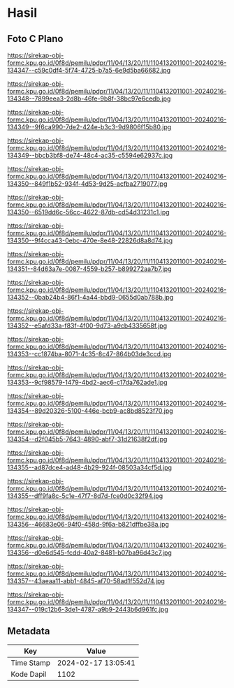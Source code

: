 # Hasil

## Foto C Plano

https://sirekap-obj-formc.kpu.go.id/0f8d/pemilu/pdpr/11/04/13/20/11/1104132011001-20240216-134347--c59c0df4-5f74-4725-b7a5-6e9d5ba66682.jpg

https://sirekap-obj-formc.kpu.go.id/0f8d/pemilu/pdpr/11/04/13/20/11/1104132011001-20240216-134348--7899eea3-2d8b-46fe-9b8f-38bc97e6cedb.jpg

https://sirekap-obj-formc.kpu.go.id/0f8d/pemilu/pdpr/11/04/13/20/11/1104132011001-20240216-134349--9f6ca990-7de2-424e-b3c3-9d9806f15b80.jpg

https://sirekap-obj-formc.kpu.go.id/0f8d/pemilu/pdpr/11/04/13/20/11/1104132011001-20240216-134349--bbcb3bf8-de74-48c4-ac35-c5594e62937c.jpg

https://sirekap-obj-formc.kpu.go.id/0f8d/pemilu/pdpr/11/04/13/20/11/1104132011001-20240216-134350--849f1b52-934f-4d53-9d25-acfba2719077.jpg

https://sirekap-obj-formc.kpu.go.id/0f8d/pemilu/pdpr/11/04/13/20/11/1104132011001-20240216-134350--6519dd6c-56cc-4622-87db-cd54d31231c1.jpg

https://sirekap-obj-formc.kpu.go.id/0f8d/pemilu/pdpr/11/04/13/20/11/1104132011001-20240216-134350--9f4cca43-0ebc-470e-8e48-22826d8a8d74.jpg

https://sirekap-obj-formc.kpu.go.id/0f8d/pemilu/pdpr/11/04/13/20/11/1104132011001-20240216-134351--84d63a7e-0087-4559-b257-b899272aa7b7.jpg

https://sirekap-obj-formc.kpu.go.id/0f8d/pemilu/pdpr/11/04/13/20/11/1104132011001-20240216-134352--0bab24b4-86f1-4a44-bbd9-0655d0ab788b.jpg

https://sirekap-obj-formc.kpu.go.id/0f8d/pemilu/pdpr/11/04/13/20/11/1104132011001-20240216-134352--e5afd33a-f83f-4f00-9d73-a9cb4335658f.jpg

https://sirekap-obj-formc.kpu.go.id/0f8d/pemilu/pdpr/11/04/13/20/11/1104132011001-20240216-134353--cc1874ba-8071-4c35-8c47-864b03de3ccd.jpg

https://sirekap-obj-formc.kpu.go.id/0f8d/pemilu/pdpr/11/04/13/20/11/1104132011001-20240216-134353--9cf98579-1479-4bd2-aec6-c17da762ade1.jpg

https://sirekap-obj-formc.kpu.go.id/0f8d/pemilu/pdpr/11/04/13/20/11/1104132011001-20240216-134354--89d20326-5100-446e-bcb9-ac8bd8523f70.jpg

https://sirekap-obj-formc.kpu.go.id/0f8d/pemilu/pdpr/11/04/13/20/11/1104132011001-20240216-134354--d2f045b5-7643-4890-abf7-31d21638f2df.jpg

https://sirekap-obj-formc.kpu.go.id/0f8d/pemilu/pdpr/11/04/13/20/11/1104132011001-20240216-134355--ad87dce4-ad48-4b29-924f-08503a34cf5d.jpg

https://sirekap-obj-formc.kpu.go.id/0f8d/pemilu/pdpr/11/04/13/20/11/1104132011001-20240216-134355--dff9fa8c-5c1e-47f7-8d7d-fce0d0c32f94.jpg

https://sirekap-obj-formc.kpu.go.id/0f8d/pemilu/pdpr/11/04/13/20/11/1104132011001-20240216-134356--46683e06-94f0-458d-9f6a-b821dffbe38a.jpg

https://sirekap-obj-formc.kpu.go.id/0f8d/pemilu/pdpr/11/04/13/20/11/1104132011001-20240216-134356--d0e6d545-fcdd-40a2-8481-b07ba96d43c7.jpg

https://sirekap-obj-formc.kpu.go.id/0f8d/pemilu/pdpr/11/04/13/20/11/1104132011001-20240216-134357--43aeaa11-abb1-4845-af70-58ad1f552d74.jpg

https://sirekap-obj-formc.kpu.go.id/0f8d/pemilu/pdpr/11/04/13/20/11/1104132011001-20240216-134347--019c12b6-3de1-4787-a9b9-2443b6d961fc.jpg


## Metadata

| Key        | Value               |
| ---------- | ------------------- |
| Time Stamp | 2024-02-17 13:05:41 |
| Kode Dapil | 1102                |



